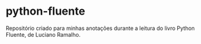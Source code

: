 # python-fluente

Repositório criado para minhas anotações durante a leitura do livro Python Fluente, de Luciano Ramalho.
